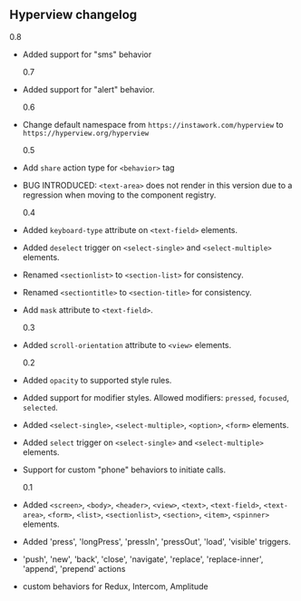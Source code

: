 ## Hyperview changelog

0.8

- Added support for "sms" behavior

  0.7

- Added support for "alert" behavior.

  0.6

- Change default namespace from `https://instawork.com/hyperview` to `https://hyperview.org/hyperview`

  0.5

- Add `share` action type for `<behavior>` tag
- BUG INTRODUCED: `<text-area>` does not render in this version due to a regression when moving to the component registry.

  0.4

- Added `keyboard-type` attribute on `<text-field>` elements.
- Added `deselect` trigger on `<select-single>` and `<select-multiple>` elements.
- Renamed `<sectionlist>` to `<section-list>` for consistency.
- Renamed `<sectiontitle>` to `<section-title>` for consistency.
- Add `mask` attribute to `<text-field>`.

  0.3

- Added `scroll-orientation` attribute to `<view>` elements.

  0.2

- Added `opacity` to supported style rules.
- Added support for modifier styles. Allowed modifiers: `pressed`, `focused`, `selected`.
- Added `<select-single>`, `<select-multiple>`, `<option>`, `<form>` elements.
- Added `select` trigger on `<select-single>` and `<select-multiple>` elements.
- Support for custom "phone" behaviors to initiate calls.

  0.1

- Added `<screen>`, `<body>`, `<header>`, `<view>`, `<text>`, `<text-field>`, `<text-area>`, `<form>`, `<list>`, `<sectionlist>`, `<section>`, `<item>`, `<spinner>` elements.
- Added 'press', 'longPress', 'pressIn', 'pressOut', 'load', 'visible' triggers.
- 'push', 'new', 'back', 'close', 'navigate', 'replace', 'replace-inner', 'append', 'prepend' actions
- custom behaviors for Redux, Intercom, Amplitude
